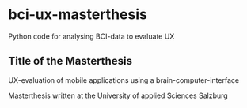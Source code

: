 # bci-ux-masterthesis
Python code for analysing BCI-data to evaluate UX

## Title of the Masterthesis
UX-evaluation of mobile applications using a brain-computer-interface

Masterthesis written at the University of applied Sciences Salzburg
